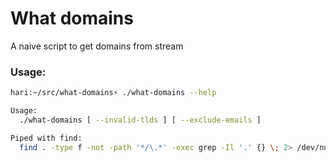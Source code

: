 # What domains

A naive script to get domains from stream

### Usage:

```bash
hari:~/src/what-domains⚡ ./what-domains --help

Usage: 
  ./what-domains [ --invalid-tlds ] [ --exclude-emails ]

Piped with find:
  find . -type f -not -path '*/\.*' -exec grep -Il '.' {} \; 2> /dev/null | xargs -L 1 cat  2> /dev/null |  ./what-domains [--tld-sort] [ --invalid-tlds ] [ --exclude-emails ]

```

